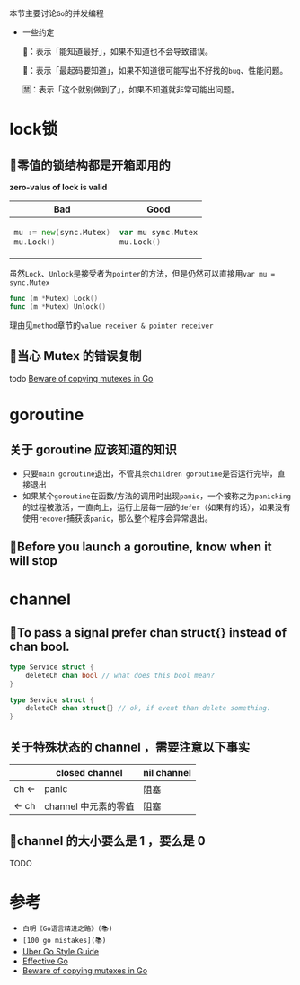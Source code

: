 本节主要讨论`Go`的并发编程

* 一些约定

  🌵：表示「能知道最好」，如果不知道也不会导致错误。

  🚩：表示「最起码要知道」，如果不知道很可能写出不好找的`bug`、性能问题。

  🈲：表示「这个就别做到了」，如果不知道就非常可能出问题。

# lock锁

## 🚩零值的锁结构都是开箱即用的
**zero-valus of lock is valid**
<table>
<thead><tr><th>Bad</th><th>Good</th></tr></thead>
<tbody>
<tr><td>

```go
mu := new(sync.Mutex)
mu.Lock()
```

</td><td>

```go
var mu sync.Mutex
mu.Lock()
```
</td></tr>
</tbody></table>

虽然`Lock`、`Unlock`是接受者为`pointer`的方法，但是仍然可以直接用`var mu = sync.Mutex`
```go
func (m *Mutex) Lock()
func (m *Mutex) Unlock() 
```
理由见`method`章节的`value receiver & pointer receiver`

## 🚩当心 Mutex 的错误复制
todo
[Beware of copying mutexes in Go](https://eli.thegreenplace.net/2018/beware-of-copying-mutexes-in-go/)

# goroutine

## 关于 goroutine 应该知道的知识
* 只要`main goroutine`退出，不管其余`children goroutine`是否运行完毕，直接退出
* 如果某个`goroutine`在函数/方法的调用时出现`panic`，一个被称之为`panicking`的过程被激活，一直向上，运行上层每一层的`defer`（如果有的话），如果没有使用`recover`捕获该`panic`，那么整个程序会异常退出。


## 🚩Before you launch a goroutine, know when it will stop


# channel
## 🌵To pass a signal prefer chan struct{} instead of chan bool.
```go
type Service struct {
	deleteCh chan bool // what does this bool mean? 
}

type Service struct {
	deleteCh chan struct{} // ok, if event than delete something.
}
```
## 关于特殊状态的 channel ，需要注意以下事实


|       | closed channel | nil channel |
|-------|----------------|-------------|
| ch <- | panic          | 阻塞          |
| <- ch | channel 中元素的零值 | 阻塞          |


## 🚩channel 的大小要么是 1 ，要么是 0
TODO


# 参考
* `白明《Go语言精进之路》(📚)`
* `[100 go mistakes](📚)`
* [Uber Go Style Guide](https://github.com/uber-go/guide/blob/master/style.md)
* [Effective Go](https://go.dev/doc/effective_go)
* [Beware of copying mutexes in Go](https://eli.thegreenplace.net/2018/beware-of-copying-mutexes-in-go/)